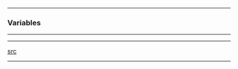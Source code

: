 
---

### Variables

---

---

[src](https://www.programiz.com/python-programming/variables-constants-literals)

---
